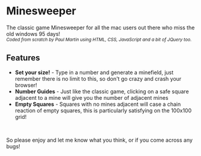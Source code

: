 <h1>Minesweeper</h1>
<p>The classic game Minesweeper for all the mac users out there who miss the old windows 95 days!
<br>
<sub><i>Coded from scratch by Paul Martin using HTML, CSS, JavaScript and a bit of JQuery too.</i></sub>
</p>
<h2>Features</h2>
<ul>
<li><b>Set your size!</b> - Type in a number and generate a minefield, just remember there is no limit to this, so don't go crazy and crash your browser!</li>
<li><b>Number Guides</b> - Just like the classic game, clicking on a safe square adjacent to a mine will give you the number of adjacent mines</li>
<li><b>Empty Squares</b> - Squares with no mines adjacent will case a chain reaction of empty squares, this is particularly satisfying on the 100x100 grid!</li>
</ul>
<br>
<p>So please enjoy and let me know what you think, or if you come across any bugs!</p>
